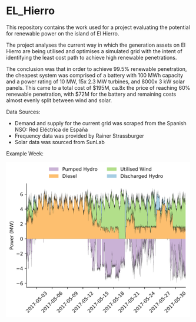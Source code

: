 # EL_Hierro

This repository contains the work used for a project evaluating the potential for renewable power on the island of El Hierro.

The project analyses the current way in which the generation assets on El Hierro are being utilised and optimises a simulated grid with the intent of identifying the least cost path to achieve high renewable penetrations.

The conclusion was that in order to achieve 99.5% renewable penetration, the cheapest system was comprised of a battery with 100 MWh capacity and a power rating of 10 MW, 15x 2.3 MW turbines, and 8000x 3 kW solar panels. This came to a total cost of $195M, ca.8x the price of reaching 60% renewable penetration, with $72M for the battery and remaining costs almost evenly split between wind and solar. 

Data Sources:
* Demand and supply for the current grid was scraped from the Spanish NSO: Red Eléctrica de España
* Frequency data was provided by Rainer Strassburger
* Solar data was sourced from SunLab 

Example Week:

<img src="img/example_week.png" width="500" align="center"></img>

